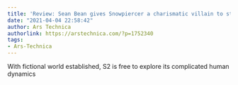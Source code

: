 ```yaml
---
title: 'Review: Sean Bean gives Snowpiercer a charismatic villain to stir the pot'
date: "2021-04-04 22:58:42"
author: Ars Technica
authorlink: https://arstechnica.com/?p=1752340
tags:
- Ars-Technica
---
```

With fictional world established, S2 is free to explore its complicated human dynamics